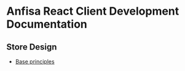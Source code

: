 # Anfisa React Client Development Documentation

## Store Design
 * [Base principles](store/index.md)